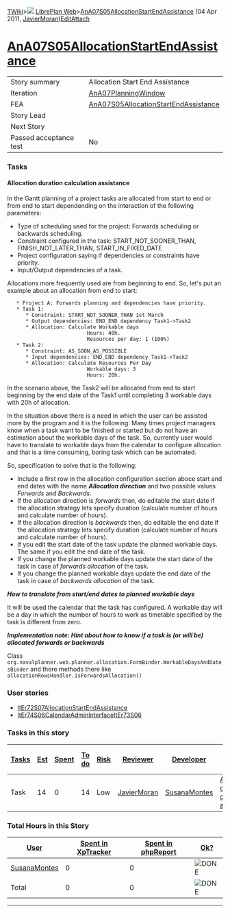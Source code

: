[TWiki](/twiki/Main/WebHome)&gt;![](/twiki/TWiki/TWikiDocGraphics/web-bg-small.gif) [LibrePlan Web](/twiki/LibrePlan/WebHome)&gt;[AnA07S05AllocationStartEndAssistance](http://wiki.libreplan-enterprise.com/twiki/LibrePlan/AnA07S05AllocationStartEndAssistance "Topic revision: 8 (04 Apr 2011 - 12:05:06)") (04 Apr 2011, [JavierMoran](/twiki/Main/JavierMoran))[Edit](http://wiki.libreplan-enterprise.com/twiki/bin/edit/LibrePlan/AnA07S05AllocationStartEndAssistance?t=1520337840 "Edit this topic text")[Attach](/twiki/bin/attach/LibrePlan/AnA07S05AllocationStartEndAssistance "Attach an image or document to this topic")

 [AnA07S05AllocationStartEndAssistance](/twiki/LibrePlan/AnA07S05AllocationStartEndAssistance)
==========================================================================================================================================================



|                        |                                                                                                        |
|------------------------|--------------------------------------------------------------------------------------------------------|
| Story summary          | Allocation Start End Assistance                                                                        |
| Iteration              | [AnA07PlanningWindow](/twiki/LibrePlan/AnA07PlanningWindow)                                   |
| FEA                    | [AnA07S05AllocationStartEndAssistance](/twiki/LibrePlan/AnA07S05AllocationStartEndAssistance) |
| Story Lead             |                                                                                                        |
| Next Story             |                                                                                                        |
| Passed acceptance test | No                                                                                                     |

###  Tasks



####  Allocation duration calculation assistance

In the Gantt planning of a project tasks are allocated from start to end or from end to start dependending on the interaction of the following parameters:

-   Type of scheduling used for the project: Forwards scheduling or backwards scheduling.
-   Constraint configured in the task: START\_NOT\_SOONER\_THAN, FINISH\_NOT\_LATER\_THAN, START\_IN\_FIXED\_DATE
-   Project configuration saying if dependencies or constraints have priority.
-   Input/Output dependencies of a task.

Allocations more frequently used are from beginning to end. So, let's put an example about an allocation from end to start:


       * Project A: Forwards planning and dependencies have priority.
       * Task 1:
          * Constraint: START_NOT_SOONER_THAN 1st March
          * Output dependencies: END_END dependency Task1->Task2
          * Allocation: Calculate Workable days
                              Hours: 40h.
                              Resources per day: 1 (100%)
       * Task 2:
          * Constraint: AS_SOON_AS_POSSIBLE
          * Input dependencies: END_END dependency Task1->Task2
          * Allocation: Calculate Resources Per Day
                              Workable days: 3
                              Hours: 20h.

In the scenario above, the Task2 will be allocated from end to start beginning by the end date of the Task1 until completing 3 workable days with 20h of allocation.

In the situation above there is a need in which the user can be assisted more by the program and it is the following: Many times project managers know when a task want to be finished or started but do not have an estimation about the workable days of the task. So, currently user would have to translate to workable days from the calendar to configure allocation and that is a time consuming, boring task which can be automated.

So, specification to solve that is the following:

-   Include a first row in the allocation configuration section aboce start and end dates with the name ***Allocation direction*** and two possible values *Forwards* and *Backwards*.
-   If the allocation direction is *forwards* then, do editable the start date if the allocation strategy lets specify duration (calculate number of hours and calculate number of hours).
-   If the allocation direction is *backwards* then, do editable the end date if the allocation strategy lets specify duration (calculate number of hours and calculate number of hours).
-   If you edit the start date of the task update the planned workable days. The same if you edit the end date of the task.
-   If you change the planned workable days update the start date of the task in case of *forwards allocation* of the task.
-   If you change the planned workable days update the end date of the task in case of *backwards allocation* of the task.

***How to translate from start/end dates to planned workable days***

It will be used the calendar that the task has configured. A workable day will be a day in which the number of hours to work as timetable specified by the task is different from zero.

***Implementation note: Hint about how to know if a task is (or will be) allocated forwards or backwards***

Class `org.navalplanner.web.planner.allocation.FormBinder.WorkableDaysAndDatesBinder` and there methods there like `allocationRowsHandler.isForwardsAllocation()`

###  User stories

-   [ItEr72S07AllocationStartEndAssistance](/twiki/LibrePlan/ItEr72S07AllocationStartEndAssistance)
-   [ItEr74S06CalendarAdminInterfaceItEr73S06](/twiki/LibrePlan/ItEr74S06CalendarAdminInterfaceItEr73S06)

###  Tasks in this story



| [Tasks](http://wiki.libreplan-enterprise.com/twiki/LibrePlan/AnA07S05AllocationStartEndAssistance?sortcol=0;table=2;up=0#sorted_table "Sort by this column") | [Est](http://wiki.libreplan-enterprise.com/twiki/LibrePlan/AnA07S05AllocationStartEndAssistance?sortcol=1;table=2;up=0#sorted_table "Sort by this column") | [Spent](http://wiki.libreplan-enterprise.com/twiki/LibrePlan/AnA07S05AllocationStartEndAssistance?sortcol=2;table=2;up=0#sorted_table "Sort by this column") | [To do](http://wiki.libreplan-enterprise.com/twiki/LibrePlan/AnA07S05AllocationStartEndAssistance?sortcol=3;table=2;up=0#sorted_table "Sort by this column") | [Risk](http://wiki.libreplan-enterprise.com/twiki/LibrePlan/AnA07S05AllocationStartEndAssistance?sortcol=4;table=2;up=0#sorted_table "Sort by this column") | [Reviewer](http://wiki.libreplan-enterprise.com/twiki/LibrePlan/AnA07S05AllocationStartEndAssistance?sortcol=5;table=2;up=0#sorted_table "Sort by this column") | [Developer](http://wiki.libreplan-enterprise.com/twiki/LibrePlan/AnA07S05AllocationStartEndAssistance?sortcol=6;table=2;up=0#sorted_table "Sort by this column") | [Task Name](http://wiki.libreplan-enterprise.com/twiki/LibrePlan/AnA07S05AllocationStartEndAssistance?sortcol=7;table=2;up=0#sorted_table "Sort by this column") | [Start Date](http://wiki.libreplan-enterprise.com/twiki/LibrePlan/AnA07S05AllocationStartEndAssistance?sortcol=8;table=2;up=0#sorted_table "Sort by this column") | [Est End Date](http://wiki.libreplan-enterprise.com/twiki/LibrePlan/AnA07S05AllocationStartEndAssistance?sortcol=9;table=2;up=0#sorted_table "Sort by this column") | [End Date](http://wiki.libreplan-enterprise.com/twiki/LibrePlan/AnA07S05AllocationStartEndAssistance?sortcol=10;table=2;up=0#sorted_table "Sort by this column") |
|-----------------------------------------------------------------------------------------------------------------------------------------------------------------------|---------------------------------------------------------------------------------------------------------------------------------------------------------------------|-----------------------------------------------------------------------------------------------------------------------------------------------------------------------|-----------------------------------------------------------------------------------------------------------------------------------------------------------------------|----------------------------------------------------------------------------------------------------------------------------------------------------------------------|--------------------------------------------------------------------------------------------------------------------------------------------------------------------------|---------------------------------------------------------------------------------------------------------------------------------------------------------------------------|---------------------------------------------------------------------------------------------------------------------------------------------------------------------------|----------------------------------------------------------------------------------------------------------------------------------------------------------------------------|------------------------------------------------------------------------------------------------------------------------------------------------------------------------------|---------------------------------------------------------------------------------------------------------------------------------------------------------------------------|
| Task                                                                                                                                                                  | 14                                                                                                                                                                  | 0                                                                                                                                                                     | 14                                                                                                                                                                    | Low                                                                                                                                                                  | [JavierMoran](/twiki/Main/JavierMoran)                                                                                                                          | [SusanaMontes](/twiki/Main/SusanaMontes)                                                                                                                         | [Allocation duration calculation assistance](/twiki/LibrePlan/AnA07S05AllocationStartEndAssistance#TasK1)                                                        |                                                                                                                                                                            |                                                                                                                                                                              |                                                                                                                                                                           |

###  Total Hours in this Story

| [User](http://wiki.libreplan-enterprise.com/twiki/LibrePlan/AnA07S05AllocationStartEndAssistance?sortcol=0;table=3;up=0#sorted_table "Sort by this column") | [Spent in XpTracker](http://wiki.libreplan-enterprise.com/twiki/LibrePlan/AnA07S05AllocationStartEndAssistance?sortcol=1;table=3;up=0#sorted_table "Sort by this column") | [Spent in phpReport](http://wiki.libreplan-enterprise.com/twiki/LibrePlan/AnA07S05AllocationStartEndAssistance?sortcol=2;table=3;up=0#sorted_table "Sort by this column") | [Ok?](http://wiki.libreplan-enterprise.com/twiki/LibrePlan/AnA07S05AllocationStartEndAssistance?sortcol=3;table=3;up=0#sorted_table "Sort by this column") |
|----------------------------------------------------------------------------------------------------------------------------------------------------------------------|------------------------------------------------------------------------------------------------------------------------------------------------------------------------------------|------------------------------------------------------------------------------------------------------------------------------------------------------------------------------------|---------------------------------------------------------------------------------------------------------------------------------------------------------------------|
| [SusanaMontes](/twiki/Main/SusanaMontes)                                                                                                                    | 0                                                                                                                                                                                  | 0                                                                                                                                                                                  | ![DONE](/twiki/TWiki/TWikiDocGraphics/choice-yes.gif "DONE")                                                                                                    |
| Total                                                                                                                                                                | 0                                                                                                                                                                                  | 0                                                                                                                                                                                  | ![DONE](/twiki/TWiki/TWikiDocGraphics/choice-yes.gif "DONE")                                                                                                    |

------------------------------------------------------------------------
